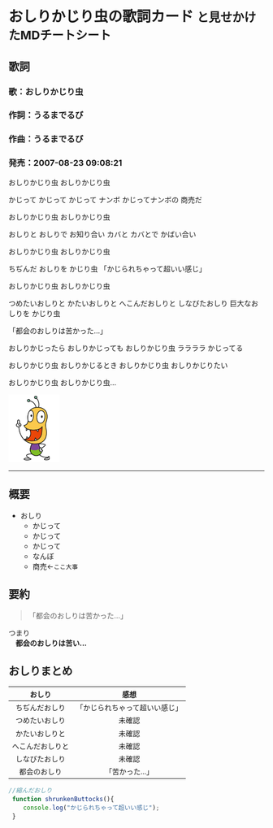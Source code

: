 # おしりかじり虫の歌詞カード <small>と見せかけたMDチートシート</small>
## 歌詞
 ### 歌：おしりかじり虫

 ### 作詞：うるまでるび

 ### 作曲：うるまでるび

 ### 発売：2007-08-23 09:08:21
 

おしりかじり虫
おしりかじり虫

かじって かじって
かじって ナンボ
かじってナンボの 商売だ

おしりかじり虫
おしりかじり虫

おしりと おしりで お知り合い
カバと カバとで かばい合い

おしりかじり虫
おしりかじり虫

ちぢんだ おしりを かじり虫
「かじられちゃって超いい感じ」

おしりかじり虫
おしりかじり虫

つめたいおしりと
かたいおしりと
へこんだおしりと
しなびたおしり
巨大なおしりを かじり虫

「都会のおしりは苦かった…」

おしりかじったら
おしりかじっても
おしりかじり虫 ララララ
かじってる

おしりかじり虫
おしりかじるとき
おしりかじり虫
おしりかじりたい

おしりかじり虫 おしりかじり虫…

<img width="100" alt="かじり虫" src="./images/かじってなんぼ.jpg">

<br>

***
## 概要
* おしり
    * かじって
    * かじって
    * かじって
    * なんぼ
    * 商売←`ここ大事`

## 要約

>「都会のおしりは苦かった…」

つまり<br>
　**都会のおしりは苦い...**

## おしりまとめ
| おしり | 感想 | 
| :-: | :-: | 
| ちぢんだおしり | 「かじられちゃって超いい感じ」 |
| つめたいおしり | 未確認 |
| かたいおしりと | 未確認 |
| へこんだおしりと | 未確認 |
| しなびたおしり | 未確認 |
| 都会のおしり | 「苦かった...」 |

```js
//縮んだおしり
 function shrunkenButtocks(){
    console.log("かじられちゃって超いい感じ");
 }
```